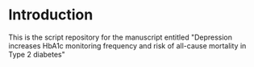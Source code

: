 # Introduction
This is the script repository for the manuscript entitled "Depression increases HbA1c monitoring frequency and risk of all-cause mortality in Type 2 diabetes"
